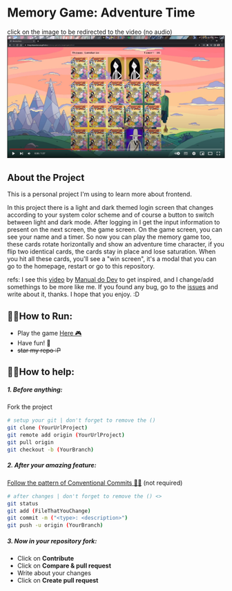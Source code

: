 # Memory Game: Adventure Time
click on the image to be redirected to the video (no audio)
[![Watch the video](./assets-readme/logo-img.PNG)](https://youtu.be/nVqKD17iHEM)

## About the Project
This is a personal project I'm using to learn more about frontend.

In this project there is a light and dark themed login screen that changes according to your system color scheme and of course a button to switch between light and dark mode.
After logging in I get the input information to present on the next screen, the game screen.
On the game screen, you can see your name and a timer. So now you can play the memory game too, these cards rotate horizontally and show an adventure time character, if you flip two identical cards, the cards stay in place and lose saturation.
When you hit all these cards, you'll see a "win screen", it's a modal that you can go to the homepage, restart or go to this repository.

refs: I see this [video](https://www.youtube.com/watch?v=NV88N1r2Qkg) by [Manual do Dev](https://www.youtube.com/c/ManualdoDev) to get inspired, and I change/add somethings to be more like me.
If you found any bug, go to the [issues](https://github.com/ThiagodePaulaSouza/APS_5-semestre/issues) and write about it, thanks.
I hope that you enjoy. :D

## 🧙‍♂️How to Run:
- Play the game [Here 🎮](https://thiagodepaulasouza.github.io/memory-game/) 
- Have fun! 🎉 
- ~~star my repo :P~~

## 👨‍💻How to help:
##### 1. Before anything:
Fork the project

```bash
# setup your git | don't forget to remove the ()
git clone (YourUrlProject)
git remote add origin (YourUrlProject)
git pull origin
git checkout -b (YourBranch)
```

##### 2. After your amazing feature:
[Follow the pattern of Conventional Commits 🕵️‍♀️](https://www.conventionalcommits.org/en/v1.0.0/) (not required) 
```bash
# after changes | don't forget to remove the () <>
git status
git add (FileThatYouChange)
git commit -m ("<type>: <description>")
git push -u origin (YourBranch)
```

##### 3. Now in your repository fork:
- Click on **Contribute**
- Click on **Compare & pull request**
- Write about your changes
- Click on **Create pull request**